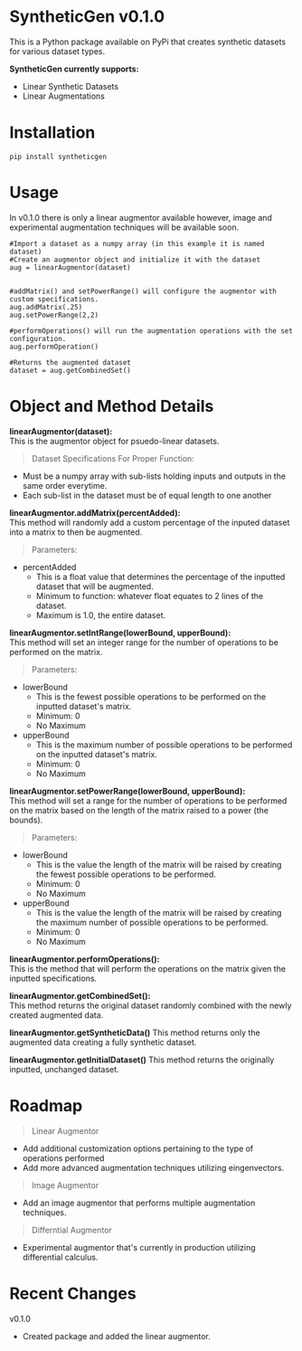 # SyntheticGen v0.1.0

This is a Python package available on PyPi that creates synthetic datasets for various dataset types.

**SyntheticGen currently supports:**
 - Linear Synthetic Datasets
 - Linear Augmentations

# Installation
    pip install syntheticgen

# Usage
In v0.1.0 there is only a linear augmentor available however, image and experimental augmentation techniques will be available soon.
```
#Import a dataset as a numpy array (in this example it is named dataset)
#Create an augmentor object and initialize it with the dataset
aug = linearAugmentor(dataset)


#addMatrix() and setPowerRange() will configure the augmentor with custom specifications.
aug.addMatrix(.25)
aug.setPowerRange(2,2)

#performOperations() will run the augmentation operations with the set configuration.
aug.performOperation()

#Returns the augmented dataset
dataset = aug.getCombinedSet()
```

# Object and Method Details
**linearAugmentor(dataset):**\
This is the augmentor object for psuedo-linear datasets.
>Dataset Specifications For Proper Function:
 - Must be a numpy array with sub-lists holding inputs and outputs in the same order everytime.
 - Each sub-list in the dataset must be of equal length to one another


**linearAugmentor.addMatrix(percentAdded):**\
This method will randomly add a custom percentage of the inputed dataset into a matrix to then be augmented.
>Parameters:
 - percentAdded
    - This is a float value that determines the percentage of the inputted dataset that will be augmented.
    - Minimum to function: whatever float equates to 2 lines of the dataset.
    - Maximum is 1.0, the entire dataset.

**linearAugmentor.setIntRange(lowerBound, upperBound):**\
This method will set an integer range for the number of operations to be performed on the matrix.
>Parameters:
 - lowerBound
   - This is the fewest possible operations to be performed on the inputted dataset's matrix.
   - Minimum: 0
   - No Maximum
 - upperBound
   - This is the maximum number of possible operations to be performed on the inputted dataset's matrix.
   - Minimum: 0
   - No Maximum

**linearAugmentor.setPowerRange(lowerBound, upperBound):**\
This method will set a range for the number of operations to be performed on the matrix based on the length of the matrix raised to a power (the bounds).
>Parameters:
 - lowerBound
   - This is the value the length of the matrix will be raised by creating the fewest possible operations to be performed.
   - Minimum: 0
   - No Maximum
 - upperBound
   - This is the value the length of the matrix will be raised by creating the maximum number of possible operations to be performed.
   - Minimum: 0
   - No Maximum
     
**linearAugmentor.performOperations():**\
This is the method that will perform the operations on the matrix given the inputted specifications. 
   
**linearAugmentor.getCombinedSet():**\
This method returns the original dataset randomly combined with the newly created augmented data.

**linearAugmentor.getSyntheticData()**
This method returns only the augmented data creating a fully synthetic dataset.

**linearAugmentor.getInitialDataset()**
This method returns the originally inputted, unchanged dataset. 

# Roadmap
>Linear Augmentor
 - Add additional customization options pertaining to the type of operations performed
 - Add more advanced augmentation techniques utilizing eingenvectors.
>Image Augmentor
 - Add an image augmentor that performs multiple augmentation techniques. 
>Differntial Augmentor
 - Experimental augmentor that's currently in production utilizing differential calculus.

# Recent Changes
v0.1.0
  - Created package and added the linear augmentor.
